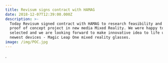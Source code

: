 ```yaml
---
title: Revisum signs contract with HAMAG
date: 2018-12-07T12:39:00.000Z
description: >-
  Today Revisum signed contract with HAMAG to research feasibility and make a
  proof of concept project in new media Mixed Reality. We were happy to be
  selected and we are looking forward to make innovative idea to life using
  newest devices - Magic Leap One mixed reality glasses.
image: /img/POC.jpg
---
```

.
